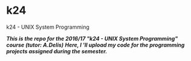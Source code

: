 # k24
k24 - UNIX System Programming

***This is the repo for the 2016/17 "k24 - UNIX System Programming" course (tutor: A.Delis)***
***Here, I 'll upload my code for the programming projects assigned during the semester.***
